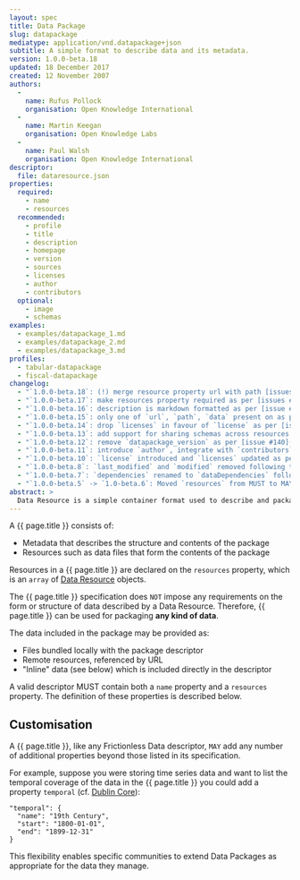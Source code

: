 ```yaml
---
layout: spec
title: Data Package
slug: datapackage
mediatype: application/vnd.datapackage+json
subtitle: A simple format to describe data and its metadata.
version: 1.0.0-beta.18
updated: 18 December 2017
created: 12 November 2007
authors:
  -
    name: Rufus Pollock
    organisation: Open Knowledge International
  -
    name: Martin Keegan
    organisation: Open Knowledge Labs
  -
    name: Paul Walsh
    organisation: Open Knowledge International
descriptor:
  file: dataresource.json
properties:
  required:
    - name
    - resources
  recommended:
    - profile
    - title
    - description
    - homepage
    - version
    - sources
    - licenses
    - author
    - contributors
  optional:
    - image
    - schemas
examples:
  - examples/datapackage_1.md
  - examples/datapackage_2.md
  - examples/datapackage_3.md
profiles:
  - tabular-datapackage
  - fiscal-datapackage
changelog:
  - "`1.0.0-beta.18`: (!) merge resource property url with path [issues #250](https://github.com/frictionlessdata/specs/issues/250), allow for multiple data files per resource [issue #228](https://github.com/frictionlessdata/specs/issues/228)"
  - "`1.0.0-beta.17`: make resources property required as per [issues #253](https://github.com/dataprotocols/dataprotocols/issues/253)"
  - "`1.0.0-beta.16`: description is markdown formatted as per [issue #152](https://github.com/dataprotocols/dataprotocols/issues/152); MimeType for Data Packages is vnd.datapackage [issue #245](https://github.com/dataprotocols/dataprotocols/issues/245)"
  - "`1.0.0-beta.15`: only one of `url`, `path`, `data` present on as per [issue #223](https://github.com/dataprotocols/dataprotocols/issues/223); remove `base` property as per [issue #232](https://github.com/dataprotocols/dataprotocols/issues/232)"
  - "`1.0.0-beta.14`: drop `licenses` in favour of `license` as per [issue #214](https://github.com/dataprotocols/dataprotocols/issues/214)"
  - "`1.0.0-beta.13`: add support for sharing schemas across resources via schema references as per [issue #71](https://github.com/dataprotocols/dataprotocols/issues/71)"
  - "`1.0.0-beta.12`: remove `datapackage_version` as per [issue #140](https://github.com/dataprotocols/dataprotocols/issues/140)"
  - "`1.0.0-beta.11`: introduce `author`, integrate with `contributors` and remove `maintainers` and `publishers` as per this [issue](https://github.com/dataprotocols/dataprotocols/issues/130)"
  - "`1.0.0-beta.10`: `license` introduced and `licenses` updated as per this [issue](https://github.com/dataprotocols/data-packages/issues/1)"
  - "`1.0.0-beta.8`: `last_modified` and `modified` removed following this [issue](https://github.com/dataprotocols/dataprotocols/issues/83)"
  - "`1.0.0-beta.7`: `dependencies` renamed to `dataDependencies` following this [issue](https://github.com/dataprotocols/dataprotocols/issues/75)"
  - "`1.0.0-beta.5` -> `1.0-beta.6`: Moved `resources` from MUST to MAY"
abstract: >
  Data Resource is a simple container format used to describe and package a data source with additional metadata about that data source. By providing a minimum set of required properties and a range of recommended and optional properties, the format enables a simple contract for data interoperability (delivery, installation, management) that is governed by minimalism.
---
```


A {{ page.title }} consists of:

* Metadata that describes the structure and contents of the package
* Resources such as data files that form the contents of the package

Resources in a {{ page.title }} are declared on the `resources` property, which is an `array` of [Data Resource](/dataresource/) objects.

The {{ page.title }} specification does `NOT` impose any requirements on the form or structure of data described by a Data Resource. Therefore, {{ page.title }} can be used for packaging **any kind of data**.

The data included in the package may be provided as:

* Files bundled locally with the package descriptor
* Remote resources, referenced by URL
* "Inline" data (see below) which is included directly in the descriptor

A valid descriptor MUST contain both a `name` property and a `resources` property. The definition of these properties is described below.

## Customisation

A {{ page.title }}, like any Frictionless Data descriptor, `MAY` add any number of additional properties beyond those listed in its specification.

For example, suppose you were storing time series data and want to list the temporal coverage of the data in the {{ page.title }} you could add a property `temporal` (cf. [Dublin Core](http://dublincore.org/documents/usageguide/qualifiers.shtml#temporal)):

```
"temporal": {
  "name": "19th Century",
  "start": "1800-01-01",
  "end": "1899-12-31"
}
```

This flexibility enables specific communities to extend Data Packages as appropriate for the data they manage.
